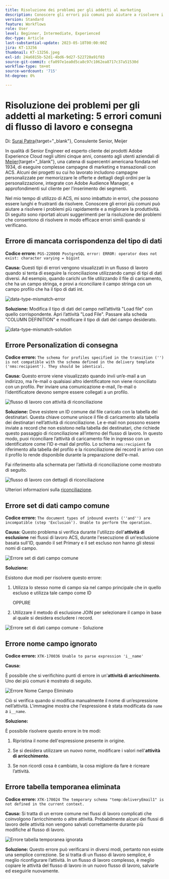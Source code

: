 ```yaml
---
title: Risoluzione dei problemi per gli addetti al marketing
description: Conoscere gli errori più comuni può aiutare a risolvere i problemi più rapidamente e a migliorare la produttività. Questi suggerimenti per la risoluzione dei problemi consentono di risolvere in modo efficace errori simili quando si verificano.
version: Standard
feature: Workflows
role: User
level: Beginner, Intermediate, Experienced
doc-type: Article
last-substantial-update: 2023-05-18T00:00:00Z
jira: KT-13256
thumbnail: KT-13256.jpeg
exl-id: 24a6815b-52d1-4bd6-9d27-522720a91f83
source-git-commit: cfa097e1ea0d5ca8c97c1062ea8717c37a51530d
workflow-type: tm+mt
source-wordcount: '715'
ht-degree: 0%

---
```


# Risoluzione dei problemi per gli addetti al marketing: 5 errori comuni di flusso di lavoro e consegna

Di: [Suraj Patra](https://www.linkedin.com/in/suraj-p-51612053/){target="_blank"}, Consulente Senior, Meijer

In qualità di Senior Engineer ed esperto cliente dei prodotti Adobe Experience Cloud negli ultimi cinque anni, consento agli utenti aziendali di [Meijer](https://www.meijer.com/){target="_blank"}, una catena di supercentri americana fondata nel 1934, di eseguire complesse campagne di marketing e transazionali con ACS. Alcuni dei progetti su cui ho lavorato includono campagne personalizzate per memorizzare le offerte e dettagli degli ordini per la personalizzazione, integrate con Adobe Audience Manager, e approfondimenti sul cliente per l’inserimento dei segmenti.


Nel mio tempo di utilizzo di ACS, mi sono imbattuto in errori, che possono essere lunghi e frustranti da risolvere. Conoscere gli errori più comuni può aiutare a risolvere i problemi più rapidamente e a migliorare la produttività. Di seguito sono riportati alcuni suggerimenti per la risoluzione dei problemi che consentono di risolvere in modo efficace errori simili quando si verificano.

## Errore di mancata corrispondenza del tipo di dati

**Codice errore:**
`PGS-220000 PostgreSQL error: ERROR: operator does not exist: character varying = bigint`

**Causa:**
Questi tipi di errori vengono visualizzati in un flusso di lavoro quando si tenta di eseguire la riconciliazione utilizzando campi di tipi di dati diversi. Ad esempio, quando carichi un file utilizzando il file di caricamento, che ha un campo stringa, e provi a riconciliare il campo stringa con un campo profilo che ha il tipo di dati int.

![data-type-mismatch-error](/help/assets/kt-13256/data-type-mismatch.png)

**Soluzione:**
Modifica il tipo di dati del campo nell’attività &quot;Load file&quot; con quello corrispondente. Apri l’attività &quot;Load File&quot;. Passare alla scheda &quot;COLUMN DEFINITION&quot; e modificare il tipo di dati del campo desiderato.


![data-type-mismatch-solution](/help/assets/kt-13256/data-type-mismatch-solution.png)

## Errore Personalization di consegna

**Codice errore:**
`The schema for profiles specified in the transition ('') is not compatible with the schema defined in the delivery template ('nms:recipient'). They should be identical.`

**Causa:**
Questo errore viene visualizzato quando invii un’e-mail a un indirizzo, ma l’e-mail o qualsiasi altro identificatore non viene riconciliato con un profilo. Per inviare una comunicazione e-mail, l’e-mail o l’identificatore devono sempre essere collegati a un profilo.

![flusso di lavoro con attività di riconciliazione](/help/assets/kt-13256/del-persn-error-wf.png)

**Soluzione:**
Deve esistere un ID comune dal file caricato con la tabella dei destinatari. Questa chiave comune unisce il file di caricamento alla tabella dei destinatari nell’attività di riconciliazione. Le e-mail non possono essere inviate a record che non esistono nella tabella dei destinatari, che richiede questo passaggio di riconciliazione all’interno del flusso di lavoro. In questo modo, puoi riconciliare l’attività di caricamento file in ingresso con un identificatore come l’ID e-mail dal profilo. Lo schema `nms:recipient` fa riferimento alla tabella del profilo e la riconciliazione dei record in arrivo con il profilo lo rende disponibile durante la preparazione dell&#39;e-mail.

Fai riferimento alla schermata per l’attività di riconciliazione come mostrato di seguito.

![flusso di lavoro con dettagli di riconciliazione](/help/assets/kt-13256/del-persn-error-wf-solution.png)

Ulteriori informazioni sulla [riconciliazione](https://experienceleague.adobe.com/en/docs/campaign-standard/using/managing-processes-and-data/data-management-activities/reconciliation).

## Errore set di dati campo comune

**Codice errore:**
`The document types of inbound events (''and'') are incompatible (step 'Exclusion'). Unable to perform the operation. `

**Causa:**
Questo problema si verifica durante l&#39;utilizzo dell&#39;**attività di esclusione** nei flussi di lavoro ACS, durante l&#39;esecuzione di un&#39;esclusione basata sull&#39;ID, quando il set Primary e il set escluso non hanno gli stessi nomi di campo.


![Errore set di dati campo comune](/help/assets/kt-13256/dataset-error.png)

**Soluzione:**

Esistono due modi per risolvere questo errore:

1. Utilizza lo stesso nome di campo sia nel campo principale che in quello escluso e utilizza tale campo come ID

   OPPURE

2. Utilizzare il metodo di esclusione JOIN per selezionare il campo in base al quale si desidera escludere i record.

![Errore set di dati campo comune - Soluzione ](/help/assets/kt-13256/dataset-error-solution.png)

## Errore nome campo ignorato

**Codice errore:**
`XTK-170036 Unable to parse expression 'i__name'`

**Causa:**

È possibile che si verifichino punti di errore in un&#39;**attività di arricchimento**. Uno dei più comuni è mostrato di seguito.

![Errore Nome Campo Eliminato](/help/assets/kt-13256/field-name-dropped-error.png)

Ciò si verifica quando si modifica manualmente il nome di un’espressione nell’attività. L&#39;immagine mostra che l&#39;espressione è stata modificata da `name ` a `i__name`.

**Soluzione:**

È possibile risolvere questo errore in tre modi:

1. Ripristina il nome dell&#39;espressione presente in origine.

2. Se si desidera utilizzare un nuovo nome, modificare i valori nell&#39;**attività di arricchimento**.

3. Se non ricordi cosa è cambiato, la cosa migliore da fare è ricreare l’attività.

## Errore tabella temporanea eliminata 

**Codice errore:**
`XTK-170024 The temporary schema "temp:deliveryEmail1" is not defined in the current context.`

**Causa:**
Si tratta di un errore comune nei flussi di lavoro complicati che coinvolgono l’arricchimento o altre attività. Probabilmente alcuni dei flussi di lavoro delle attività non vengono salvati correttamente durante più modifiche al flusso di lavoro.

![Errore tabella temporanea ignorata ](/help/assets/kt-13256/temp-table-dropped-error.png)

**Soluzione:**
Questo errore può verificarsi in diversi modi, pertanto non esiste una semplice correzione. Se si tratta di un flusso di lavoro semplice, è meglio riconfigurare l’attività. In un flusso di lavoro complesso, è meglio copiare le attività del flusso di lavoro in un nuovo flusso di lavoro, salvarle ed eseguirle nuovamente.
